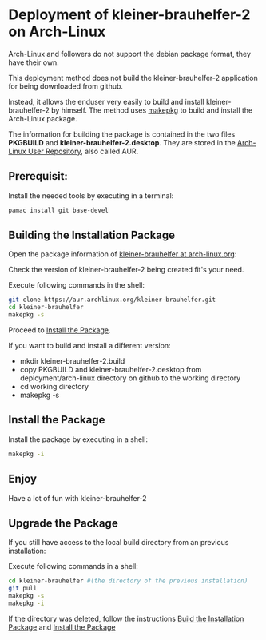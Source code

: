 # Deployment of kleiner-brauhelfer-2 on Arch-Linux
Arch-Linux and followers do not support the debian package format, they have their own.

This deployment method does not build the kleiner-brauhelfer-2 application for being downloaded from github.  

Instead, it allows the enduser very easily to build and install kleiner-brauhelfer-2 by himself. The method uses [makepkg](https://wiki.archlinux.org/title/makepkg) to build and install the Arch-Linux package. 

The information for building the package is contained in the two files **PKGBUILD** and **kleiner-brauhelfer-2.desktop**. They are stored in the [Arch-Linux User Repository](https://aur.archlinux.org/packages/kleiner-brauhelfer), also called AUR. 

## Prerequisit:

Install the needed tools by executing in a terminal:

```bash
pamac install git base-devel
```

## Building the Installation Package

Open the package information of [kleiner-brauhelfer at arch-linux.org](https://aur.archlinux.org/packages/kleiner-brauhelfer):

Check the version of kleiner-brauhelfer-2 being created fit's your need.

Execute following commands in the shell: 

```bash
git clone https://aur.archlinux.org/kleiner-brauhelfer.git
cd kleiner-brauhelfer
makepkg -s
```
Proceed to [Install the Package](#install-the-package).

If you want to build and install a different version:
- mkdir kleiner-brauhelfer-2.build
- copy PKGBUILD and kleiner-brauhelfer-2.desktop from  deployment/arch-linux directory on github to the working directory
- cd working directory
- makepkg -s 


## Install the Package

Install the package by executing in a shell:

```bash
makepkg -i
```

## Enjoy

Have a lot of fun with kleiner-brauhelfer-2

## Upgrade the Package 

If you still have access to the local build directory from an previous installation:

Execute following commands in a shell:

```bash
cd kleiner-brauhelfer #(the directory of the previous installation)
git pull
makepkg -s
makepkg -i
```

If the directory was deleted, follow the instructions [Build the Installation Package](#building-the-installation-package) and [Install the Package](#install-the-package)